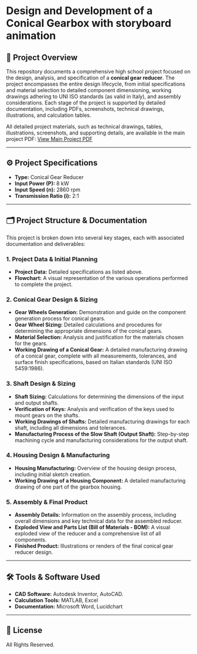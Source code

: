 # Design and Development of a Conical Gearbox with storyboard animation


## 📜 Project Overview
This repository documents a comprehensive high school project focused on the design, analysis, and specification of a **conical gear reducer**. The project encompasses the entire design lifecycle, from initial specifications and material selection to detailed component dimensioning, working drawings adhering to UNI ISO standards (as valid in Italy), and assembly considerations. Each stage of the project is supported by detailed documentation, including PDFs, screenshots, technical drawings, illustrations, and calculation tables.

All detailed project materials, such as technical drawings, tables, illustrations, screenshots, and supporting details, are available in the main project PDF: [View Main Project PDF](https://github.com/sushant1203/conical-gearbox-final-year-highschool-project/blob/main/KUMAR%20SUSHANT%20JASRA%20ELABORATO.pdf)

---

## ⚙️ Project Specifications

* **Type:** Conical Gear Reducer
* **Input Power (P):** 8 kW
* **Input Speed (n):** 2860 rpm
* **Transmission Ratio (i):** 2:1

---

## 🗂️ Project Structure & Documentation
This project is broken down into several key stages, each with associated documentation and deliverables:

### 1. Project Data & Initial Planning
* **Project Data:** Detailed specifications as listed above.
* **Flowchart:** A visual representation of the various operations performed to complete the project.


### 2. Conical Gear Design & Sizing
* **Gear Wheels Generation:** Demonstration and guide on the component generation process for conical gears.
* **Gear Wheel Sizing:** Detailed calculations and procedures for determining the appropriate dimensions of the conical gears.
* **Material Selection:** Analysis and justification for the materials chosen for the gears.
* **Working Drawing of a Conical Gear:** A detailed manufacturing drawing of a conical gear, complete with all measurements, tolerances, and surface finish specifications, based on Italian standards (UNI ISO 5459:1986).


### 3. Shaft Design & Sizing
* **Shaft Sizing:** Calculations for determining the dimensions of the input and output shafts.
* **Verification of Keys:** Analysis and verification of the keys used to mount gears on the shafts.
* **Working Drawings of Shafts:** Detailed manufacturing drawings for each shaft, including all dimensions and tolerances.
* **Manufacturing Process of the Slow Shaft (Output Shaft):** Step-by-step machining cycle and manufacturing considerations for the output shaft.


### 4. Housing Design & Manufacturing
* **Housing Manufacturing:** Overview of the housing design process, including initial sketch creation.
* **Working Drawing of a Housing Component:** A detailed manufacturing drawing of one part of the gearbox housing.


### 5. Assembly & Final Product
* **Assembly Details:** Information on the assembly process, including overall dimensions and key technical data for the assembled reducer.
* **Exploded View and Parts List (Bill of Materials - BOM):** A visual exploded view of the reducer and a comprehensive list of all components.
* **Finished Product:** Illustrations or renders of the final conical gear reducer design.

---

## 🛠️ Tools & Software Used

* **CAD Software:** Autodesk Inventor, AutoCAD.
* **Calculation Tools:** MATLAB, Excel
* **Documentation:** Microsoft Word, Lucidchart

---

## 📄 License
All Rights Reserved.
